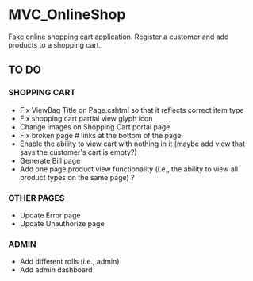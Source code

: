 # MVC_OnlineShop
Fake online shopping cart application. 
Register a customer and add products to a shopping cart.

## TO DO

### SHOPPING CART
- Fix ViewBag Title on Page.cshtml so that it reflects correct item type
- Fix shopping cart partial view glyph icon 
- Change images on Shopping Cart portal page
- Fix broken page # links at the bottom of the page
- Enable the ability to view cart with nothing in it (maybe add view that says the customer's cart is empty?)
- Generate Bill page 
- Add one page product view functionality (i.e., the ability to view all product types on the same page) ?

### OTHER PAGES
- Update Error page
- Update Unauthorize page

### ADMIN
- Add different rolls (i.e., admin)
- Add admin dashboard


